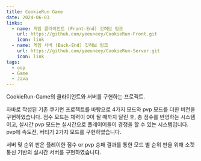 ```yaml
---
title: CookieRun Game
date: 2024-06-03
links:
  - name: 게임 클라이언트 (Front-End) 깃허브 링크
    url: https://github.com/yeeuneey/CookieRun-Front.git
    icon: link
  - name: 게임 서버 (Back-End) 깃허브 링크
    url: https://github.com/yeeuneey/CookieRun-Server.git
    icon: link
tags:
  - oop
  - Game
  - Java
---
```


CookieRun-Game의 클라이언트와 서버를 구현하는 프로젝트.

<!--more-->

자바로 작성된 기존 쿠키런 프로젝트를 바탕으로 4가지 모드와 pvp 모드를 더한 버전을 구현하였습니다. 점수 모드는 체력이 0이 될 때까지 달린 후, 총 점수를 반영하는 시스템이고, 실시간 pvp 모드는 실시간으로 플레이어들이 경쟁을 할 수 있는 시스템입니다. pvp에 속도전, 버티기 2가지 모드를 구현하였습니다.

서버 및 순위 판은 플레이한 점수 or pvp 승패 결과를 통한 모드 별 순위 판을 위해 소켓 통신 기반의 실시간 서버를 구현하였습니다.